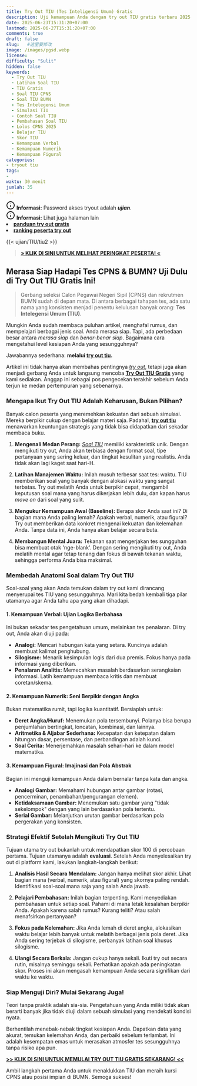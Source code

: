 ```yaml
---
title: Try Out TIU (Tes Inteligensi Umum) Gratis
description: Uji kemampuan Anda dengan try out TIU gratis terbaru 2025! Dapatkan latihan soal TIU CPNS & BUMN lengkap dengan pembahasan untuk materi verbal, numerik, dan figural. Tingkatkan skor Anda di sini
date: 2025-06-23T15:31:20+07:00
lastmod: 2025-06-27T15:31:20+07:00
comments: true
draft: false 
slug:   #这里要修改
image: /images/pgsd.webp
license: 
difficulty: "Sulit"
hidden: false
keywords: 
  - Try Out TIU
  - Latihan Soal TIU
  - TIU Gratis
  - Soal TIU CPNS
  - Soal TIU BUMN
  - Tes Intelegensi Umum
  - Simulasi TIU
  - Contoh Soal TIU
  - Pembahasan Soal TIU
  - Lolos CPNS 2025
  - Belajar TIU
  - Skor TIU
  - Kemampuan Verbal
  - Kemampuan Numerik
  - Kemampuan Figural
categories:
- tryout tiu
tags:
- 
waktu: 30 menit
jumlah: 35 
---
```


<div class="alert alert-info">
  <svg xmlns="http://www.w3.org/2000/svg" width="24" height="24" viewBox="0 0 24 24" fill="none" stroke="currentColor" stroke-width="2" stroke-linecap="round" stroke-linejoin="round" class="feather feather-info"><circle cx="12" cy="12" r="10"></circle><line x1="12" y1="16" x2="12" y2="12"></line>    <line x1="12" y1="8" x2="12.01" y2="8"></line>  </svg>
  <span><strong>Informasi:</strong> Password akses tryout adalah <b><i>ujian</b></i>.</span>
</div>
<div class="alert alert-info">
  <svg xmlns="http://www.w3.org/2000/svg" width="24" height="24" viewBox="0 0 24 24" fill="none" stroke="currentColor" stroke-width="2" stroke-linecap="round" stroke-linejoin="round" class="feather feather-info"><circle cx="12" cy="12" r="10"></circle><line x1="12" y1="16" x2="12" y2="12"></line>    <line x1="12" y1="8" x2="12.01" y2="8"></line>  </svg>
  <span><strong>Informasi:</strong> Lihat juga halaman lain<b> <li><a href="/ujian/cara-ikut-tryout-online-gratis">panduan try out gratis</a></li></b> <b><li><a href="/ujian/ranking-peserta-tryout">ranking peserta try out</a></li></b></span>
</div>



{{< ujian/TIU/tiu2 >}}

> **[» KLIK DI SINI UNTUK MELIHAT PERINGKAT PESERTA! «](/ujian/ranking-peserta-tryout/)**

## Merasa Siap Hadapi Tes CPNS & BUMN? Uji Dulu di Try Out TIU Gratis Ini!

>Gerbang seleksi Calon Pegawai Negeri Sipil (CPNS) dan rekrutmen BUMN sudah di depan mata. Di antara berbagai tahapan tes, ada satu nama yang konsisten menjadi penentu kelulusan banyak orang: **Tes Intelegensi Umum (TIU)**.

Mungkin Anda sudah membaca puluhan artikel, menghafal rumus, dan mempelajari berbagai jenis soal. Anda merasa siap. Tapi, ada perbedaan besar antara *merasa siap* dan *benar-benar siap*. Bagaimana cara mengetahui level kesiapan Anda yang sesungguhnya?

Jawabannya sederhana: **melalui [try out tiu](/ujian/tiu/tryout-tiu-gratis/).**

Artikel ini tidak hanya akan membahas pentingnya *[try out](/ujian/)*, tetapi juga akan menjadi gerbang Anda untuk langsung mencoba **[Try Out TIU Gratis](/ujian/tiu/tryout-tiu-gratis/)** yang kami sediakan. Anggap ini sebagai pos pengecekan terakhir sebelum Anda terjun ke medan pertempuran yang sebenarnya.

### Mengapa Ikut Try Out TIU Adalah Keharusan, Bukan Pilihan?

Banyak calon peserta yang meremehkan kekuatan dari sebuah simulasi. Mereka berpikir cukup dengan belajar materi saja. Padahal, **[try out tiu](/categories/tryout-tiu/)** menawarkan keuntungan strategis yang tidak bisa didapatkan dari sekadar membaca buku.

1.  **Mengenali Medan Perang:** *[Soal TIU](/ujian/cpns/tryout-tiu-cpns/)* memiliki karakteristik unik. Dengan mengikuti try out, Anda akan terbiasa dengan format soal, tipe pertanyaan yang sering keluar, dan tingkat kesulitan yang realistis. Anda tidak akan lagi kaget saat hari-H.

2.  **Latihan Manajemen Waktu:** Inilah musuh terbesar saat tes: waktu. TIU memberikan soal yang banyak dengan alokasi waktu yang sangat terbatas. Try out melatih Anda untuk berpikir cepat, mengambil keputusan soal mana yang harus dikerjakan lebih dulu, dan kapan harus *move on* dari soal yang sulit.

3.  **Mengukur Kemampuan Awal (Baseline):** Berapa skor Anda saat ini? Di bagian mana Anda paling lemah? Apakah verbal, numerik, atau figural? Try out memberikan data konkret mengenai kekuatan dan kelemahan Anda. Tanpa data ini, Anda hanya akan belajar secara buta.

4.  **Membangun Mental Juara:** Tekanan saat mengerjakan tes sungguhan bisa membuat otak 'nge-blank'. Dengan sering mengikuti try out, Anda melatih mental agar tetap tenang dan fokus di bawah tekanan waktu, sehingga performa Anda bisa maksimal.

### Membedah Anatomi Soal dalam Try Out TIU

Soal-soal yang akan Anda temukan dalam try out kami dirancang menyerupai tes TIU yang sesungguhnya. Mari kita bedah kembali tiga pilar utamanya agar Anda tahu apa yang akan dihadapi.

#### 1. Kemampuan Verbal: Ujian Logika Berbahasa
Ini bukan sekadar tes pengetahuan umum, melainkan tes penalaran. Di try out, Anda akan diuji pada:
* **Analogi:** Mencari hubungan kata yang setara. Kuncinya adalah membuat kalimat penghubung.
* **Silogisme:** Menarik kesimpulan logis dari dua premis. Fokus hanya pada informasi yang diberikan.
* **Penalaran Analitis:** Memecahkan masalah berdasarkan serangkaian informasi. Latih kemampuan membaca kritis dan membuat coretan/skema.

#### 2. Kemampuan Numerik: Seni Berpikir dengan Angka
Bukan matematika rumit, tapi logika kuantitatif. Bersiaplah untuk:
* **Deret Angka/Huruf:** Menemukan pola tersembunyi. Polanya bisa berupa penjumlahan bertingkat, loncatan, kombinasi, dan lainnya.
* **Aritmetika & Aljabar Sederhana:** Kecepatan dan ketepatan dalam hitungan dasar, persentase, dan perbandingan adalah kunci.
* **Soal Cerita:** Menerjemahkan masalah sehari-hari ke dalam model matematika.

#### 3. Kemampuan Figural: Imajinasi dan Pola Abstrak
Bagian ini menguji kemampuan Anda dalam bernalar tanpa kata dan angka.
* **Analogi Gambar:** Memahami hubungan antar gambar (rotasi, pencerminan, penambahan/pengurangan elemen).
* **Ketidaksamaan Gambar:** Menemukan satu gambar yang "tidak sekelompok" dengan yang lain berdasarkan pola tertentu.
* **Serial Gambar:** Melanjutkan urutan gambar berdasarkan pola pergerakan yang konsisten.

### Strategi Efektif Setelah Mengikuti Try Out TIU

Tujuan utama try out bukanlah untuk mendapatkan skor 100 di percobaan pertama. Tujuan utamanya adalah **evaluasi**. Setelah Anda menyelesaikan try out di platform kami, lakukan langkah-langkah berikut:

1.  **Analisis Hasil Secara Mendalam:** Jangan hanya melihat skor akhir. Lihat bagian mana (verbal, numerik, atau figural) yang skornya paling rendah. Identifikasi soal-soal mana saja yang salah Anda jawab.

2.  **Pelajari Pembahasan:** Inilah bagian terpenting. Kami menyediakan pembahasan untuk setiap soal. Pahami di mana letak kesalahan berpikir Anda. Apakah karena salah rumus? Kurang teliti? Atau salah menafsirkan pertanyaan?

3.  **Fokus pada Kelemahan:** Jika Anda lemah di deret angka, alokasikan waktu belajar lebih banyak untuk melatih berbagai jenis pola deret. Jika Anda sering terjebak di silogisme, perbanyak latihan soal khusus silogisme.

4.  **Ulangi Secara Berkala:** Jangan cukup hanya sekali. Ikuti try out secara rutin, misalnya seminggu sekali. Perhatikan apakah ada peningkatan skor. Proses ini akan mengasah kemampuan Anda secara signifikan dari waktu ke waktu.

### Siap Menguji Diri? Mulai Sekarang Juga!

Teori tanpa praktik adalah sia-sia. Pengetahuan yang Anda miliki tidak akan berarti banyak jika tidak diuji dalam sebuah simulasi yang mendekati kondisi nyata.

Berhentilah menebak-nebak tingkat kesiapan Anda. Dapatkan data yang akurat, temukan kelemahan Anda, dan perbaiki sebelum terlambat. Ini adalah kesempatan emas untuk merasakan atmosfer tes sesungguhnya tanpa risiko apa pun.

**[>> KLIK DI SINI UNTUK MEMULAI TRY OUT TIU GRATIS SEKARANG! <<](/ujian/tiu/tryout-tiu-gratis/)**

Ambil langkah pertama Anda untuk menaklukkan TIU dan meraih kursi CPNS atau posisi impian di BUMN. Semoga sukses!